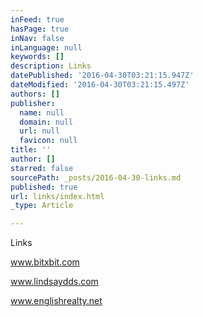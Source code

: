 ```yaml
---
inFeed: true
hasPage: true
inNav: false
inLanguage: null
keywords: []
description: Links
datePublished: '2016-04-30T03:21:15.947Z'
dateModified: '2016-04-30T03:21:15.497Z'
authors: []
publisher:
  name: null
  domain: null
  url: null
  favicon: null
title: ''
author: []
starred: false
sourcePath: _posts/2016-04-30-links.md
published: true
url: links/index.html
_type: Article

---
```

Links

www.bitxbit.com

www.lindsaydds.com

www.englishrealty.net